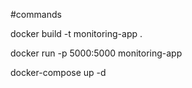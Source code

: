 #commands

docker build -t monitoring-app .

docker run -p 5000:5000 monitoring-app

docker-compose up -d
